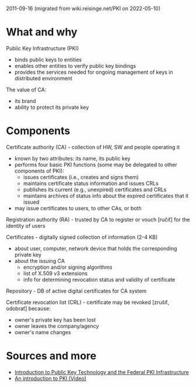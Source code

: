 2011-09-16 (migrated from wiki.reisinge.net/PKI on 2022-05-10)

# What and why

Public Key Infrastructure (PKI)

* binds public keys to entities
* enables other entities to verify public key bindings
* provides the services needed for ongoing management of keys in distributed environment

The value of CA:

* its brand
* ability to protect its private key

# Components

Certificate authority (CA) - collection of HW, SW and people operating it

* known by two attributes: its name, its public key
* performs four basic PKI functions (some may be delegated to other components of PKI):
  * issues certificates (i.e., creates and signs them)
  * maintains certificate status information and issues CRLs
  * publishes its current (e.g., unexpired) certificates and CRLs
  * maintains archives of status info about the expired certificates that it issued
* may issue certificates to users, to other CAs, or both

Registration authority (RA) - trusted by CA to register or vouch [ručiť] for the identity of users

Certificates - digitally signed collection of information (2-4 KB)

* about user, computer, network device that holds the corresponding private key
* about the issuing CA
  * encryption and/or signing algorithms
  * list of X.509 v3 extensions
  * info for determining revocation status and validity of certificate

Repository - DB of active digital certificates for CA system

Certificate revocation list (CRL) - certificate may be revoked [zrušiť, odobrať] because:

* owner's private key has been lost
* owner leaves the company/agency
* owner's name changes

# Sources and more

* [Introduction to Public Key Technology and the Federal PKI Infrastructure](http://csrc.nist.gov/publications/nistpubs/800-32/sp800-32.pdf)
* [An introduction to PKI (Video)](http://www.youtube.com/watch?v=EizeExsarH8)
